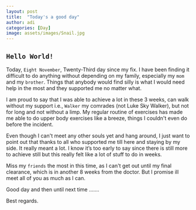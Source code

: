 ```yaml
---
layout: post
title:  "Today's a good day"
author: adi
categories: [Day]
image: assets/images/Snail.jpg
---
```


## `Hello World!`
Today, `Eight November`, Twenty-Third day since my fix. 
I have been finding it difficult to do anything without depending on my family, especially my `mom` and my `brother`. Things that anybody would find silly is what I would need help in the most and they supported me no matter what.

I am proud to say that I was able to achieve a lot in these 3 weeks, can walk without my support i.e., `Walker` my comrades (not Luke Sky Walker), but not for long and not without a limp. My regular routine of exercises has made me able to do upper body exercises like a breeze, things I couldn't even do before the incident. 

Even though I can't meet any other souls yet and hang around, I just want to point out that thanks to all who supported me till here and staying by my side. It really meant a lot. I know it’s too early to say since there is still more to achieve still but this really felt like a lot of stuff to do in weeks.

Miss my `friends` the most in this time, as I can't get out until my final clearance, which is in another 8 weeks from the doctor. But I promise ill meet all of you as much as I can.

Good day and then until next time .......

Best regards.


